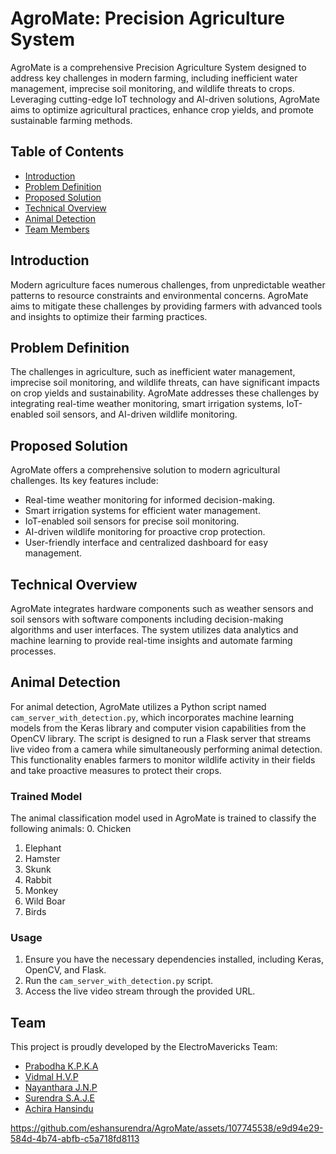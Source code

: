 # AgroMate: Precision Agriculture System

AgroMate is a comprehensive Precision Agriculture System designed to address key challenges in modern farming, including inefficient water management, imprecise soil monitoring, and wildlife threats to crops. Leveraging cutting-edge IoT technology and AI-driven solutions, AgroMate aims to optimize agricultural practices, enhance crop yields, and promote sustainable farming methods.

## Table of Contents
- [Introduction](#introduction)
- [Problem Definition](#problem-definition)
- [Proposed Solution](#proposed-solution)
- [Technical Overview](#technical-overview)
- [Animal Detection](#animal-detection)
- [Team Members](#team)

## Introduction
Modern agriculture faces numerous challenges, from unpredictable weather patterns to resource constraints and environmental concerns. AgroMate aims to mitigate these challenges by providing farmers with advanced tools and insights to optimize their farming practices.

## Problem Definition
The challenges in agriculture, such as inefficient water management, imprecise soil monitoring, and wildlife threats, can have significant impacts on crop yields and sustainability. AgroMate addresses these challenges by integrating real-time weather monitoring, smart irrigation systems, IoT-enabled soil sensors, and AI-driven wildlife monitoring.

## Proposed Solution
AgroMate offers a comprehensive solution to modern agricultural challenges. Its key features include:
- Real-time weather monitoring for informed decision-making.
- Smart irrigation systems for efficient water management.
- IoT-enabled soil sensors for precise soil monitoring.
- AI-driven wildlife monitoring for proactive crop protection.
- User-friendly interface and centralized dashboard for easy management.

## Technical Overview
AgroMate integrates hardware components such as weather sensors and soil sensors with software components including decision-making algorithms and user interfaces. The system utilizes data analytics and machine learning to provide real-time insights and automate farming processes.

## Animal Detection
For animal detection, AgroMate utilizes a Python script named `cam_server_with_detection.py`, which incorporates machine learning models from the Keras library and computer vision capabilities from the OpenCV library. The script is designed to run a Flask server that streams live video from a camera while simultaneously performing animal detection. This functionality enables farmers to monitor wildlife activity in their fields and take proactive measures to protect their crops.

### Trained Model
The animal classification model used in AgroMate is trained to classify the following animals:
0. Chicken
1. Elephant
2. Hamster
3. Skunk
4. Rabbit
5. Monkey
6. Wild Boar
7. Birds

### Usage
1. Ensure you have the necessary dependencies installed, including Keras, OpenCV, and Flask.
2. Run the `cam_server_with_detection.py` script.
3. Access the live video stream through the provided URL.

## Team
This project is proudly developed by the ElectroMavericks Team:
- [Prabodha K.P.K.A](https://github.com/AkhilaPrabodha)
- [Vidmal H.V.P](https://github.com/pulinduvidmal)
- [Nayanthara J.N.P](https://github.com/Navini11)
- [Surendra S.A.J.E](https://github.com/eshansurendra)
- [Achira Hansindu](https://github.com/)



https://github.com/eshansurendra/AgroMate/assets/107745538/e9d94e29-584d-4b74-abfb-c5a718fd8113


